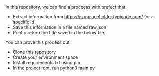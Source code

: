 In this repository, we can find a proccess with prefect that:

- Extract information from https://jsonplaceholder.typicode.com/ for a specific id
- Save this information in a file named raw.json
- Print o return the title saved in the below file.


You can prove this process but:

- Clone this repository
- Create your environment space
- Install requirements.txt using pip
- In the project root, run python3 main.py
